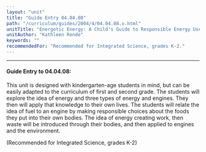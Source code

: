 ```yaml
---
layout: "unit"
title: "Guide Entry 04.04.08"
path: "/curriculum/guides/2004/4/04.04.08.x.html"
unitTitle: "Energetic Energy: A Child's Guide to Responsible Energy Use"
unitAuthor: "Kathleen Rende"
keywords: ""
recommendedFor: "Recommended for Integrated Science, grades K-2."
---
```

<body>
<hr/>
<h4>
Guide Entry to 04.04.08:
</h4>
<p>
This unit is designed with kindergarten-age students in mind, but can be easily adapted to the curriculum of first and second grade. The students will explore the idea of energy and three types of energy and engines. They then will apply that knowledge to their own lives. The students will relate the idea of fuel to an engine by making responsible choices about the foods they put into their own bodies. The idea of energy creating work, then waste will be introduced through their bodies, and then applied to engines and the environment.
</p>
<p>
(Recommended for Integrated Science, grades K-2)
</p>
</body>
